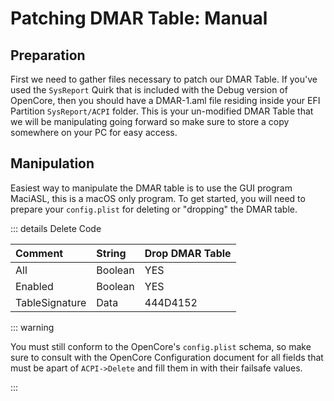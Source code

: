 # Patching DMAR Table: Manual

## Preparation

First we need to gather files necessary to patch our DMAR Table.  If you've used the `SysReport` Quirk that is included with the Debug version of OpenCore, then you should have a DMAR-1.aml file residing inside your EFI Partition `SysReport/ACPI` folder.  This is your un-modified DMAR Table that we will be manipulating going forward so make sure to store a copy somewhere on your PC for easy access.

## Manipulation

Easiest way to manipulate the DMAR table is to use the GUI program MaciASL, this is a macOS only program.  To get started, you will need to prepare your `config.plist` for deleting or "dropping" the DMAR table.

::: details Delete Code

| Comment        | String  | Drop DMAR Table |
| :------        | :------ | :-------------- |
| All            | Boolean | YES             |
| Enabled        | Boolean | YES             |
| TableSignature | Data    | 444D4152        |

::: warning

You must still conform to the OpenCore's `config.plist` schema, so make sure to consult with the OpenCore Configuration document for all fields that must be apart of `ACPI->Delete` and fill them in with their failsafe values.

:::

